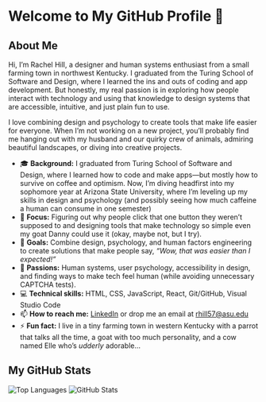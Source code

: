 # Welcome to My GitHub Profile 👋

## About Me
Hi, I’m Rachel Hill, a designer and human systems enthusiast from a small farming town in northwest Kentucky. I graduated from the Turing School of Software and Design, where I learned the ins and outs of coding and app development. But honestly, my real passion is in exploring how people interact with technology and using that knowledge to design systems that are accessible, intuitive, and just plain fun to use.

I love combining design and psychology to create tools that make life easier for everyone. When I’m not working on a new project, you’ll probably find me hanging out with my husband and our quirky crew of animals, admiring beautiful landscapes, or diving into creative projects.

- 🎓 **Background:** I graduated from Turing School of Software and Design, where I learned how to code and make apps—but mostly how to survive on coffee and optimism. Now, I’m diving headfirst into my sophomore year at Arizona State University, where I’m leveling up my skills in design and psychology (and possibly seeing how much caffeine a human can consume in one semester)
- 🧠 **Focus:** Figuring out why people click that one button they weren’t supposed to and designing tools that make technology so simple even my goat Danny could use it (okay, maybe not, but I try).
- 🎯 **Goals:** Combine design, psychology, and human factors engineering to create solutions that make people say, *“Wow, that was easier than I expected!”*
- 💭 **Passions:** Human systems, user psychology, accessibility in design, and finding ways to make tech feel human (while avoiding unnecessary CAPTCHA tests).
- 💻 **Technical skills:** HTML, CSS, JavaScript, React, Git/GitHub, Visual Studio Code
- 📫 **How to reach me:** [LinkedIn](https://www.linkedin.com/in/rachel-hills-page/) or drop me an email at rhill57@asu.edu
- ⚡ **Fun fact:** I live in a tiny farming town in western Kentucky with a parrot that talks all the time, a goat with too much personality, and a cow named Elle who’s *udderly* adorable...

## My GitHub Stats
![Top Languages](https://github-readme-stats.vercel.app/api/top-langs/?username=brendel-r&layout=compact&theme=radical)
![GitHub Stats](https://github-readme-stats.vercel.app/api?username=brendel-r&show_icons=true&theme=radical)
